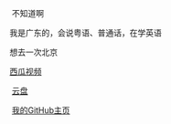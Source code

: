 <p>&nbsp;不知道啊</p><p>我是广东的，会说粤语、普通话，在学英语</p><p>想去一次北京</p><p><a href="https://www.ixigua.com/home/4309734264146573?list_entrance=homepage" target="_blank">西瓜视频</p></a>&nbsp;<a href="http://pan.ken10111.workers.dev" target="_blank">云盘</a></p>&nbsp;<a href="https://github.com/ken10111/" target="_blank">我的GitHub主页</a></p>
